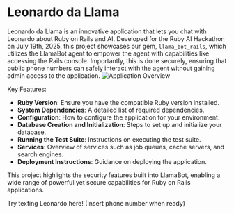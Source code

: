 # Leonardo da Llama

Leonardo da Llama is an innovative application that lets you chat with Leonardo about Ruby on Rails and AI. Developed for the Ruby AI Hackathon on July 19th, 2025, this project showcases our gem, `llama_bot_rails`, which utilizes the LlamaBot agent to empower the agent with capabilities like accessing the Rails console. Importantly, this is done securely, ensuring that public phone numbers can safely interact with the agent without gaining admin access to the application.
![Application Overview](https://llamapress-ai-image-uploads.s3.us-west-2.amazonaws.com/x62uwy9rvqtmhy0ofxciu84rmjk0)

Key Features:

- **Ruby Version**: Ensure you have the compatible Ruby version installed.
- **System Dependencies**: A detailed list of required dependencies.
- **Configuration**: How to configure the application for your environment.
- **Database Creation and Initialization**: Steps to set up and initialize your database.
- **Running the Test Suite**: Instructions on executing the test suite.
- **Services**: Overview of services such as job queues, cache servers, and search engines.
- **Deployment Instructions**: Guidance on deploying the application.

This project highlights the security features built into LlamaBot, enabling a wide range of powerful yet secure capabilities for Ruby on Rails applications.

Try texting Leonardo here! (Insert phone number when ready)